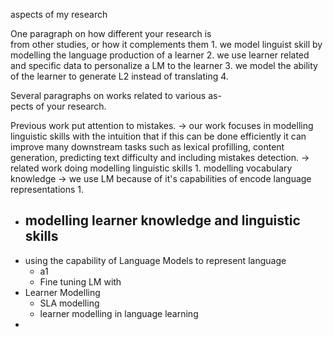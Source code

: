 aspects of my research


One paragraph on how different your research is  
from other studies, or how it complements them
	1. we model linguist skill by modelling the language production of a learner
	2. we use learner related and specific data to personalize a LM to the learner
	3. we model the ability of the learner to generate L2 instead of translating
	4. 


Several paragraphs on works related to various as-  
pects of your research.  

Previous work put attention to mistakes.
	-> our work focuses in modelling linguistic skills with the intuition that if this can be done efficiently it can improve many downstream tasks such as lexical profilling, content generation, predicting text difficulty and including mistakes detection.
		-> related work doing modelling linguistic skills
			1. modelling vocabulary knowledge
	-> we use LM because of it's capabilities of encode language representations
		1. 



- modelling learner knowledge and linguistic skills
	- 
- using the capability of Language Models to represent language
	- a1
	- Fine tuning LM with 
- Learner Modelling
	- SLA modelling
	- learner modelling in language learning
-